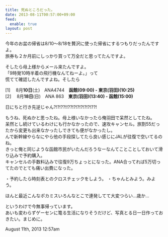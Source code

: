 ```yaml
---
title: 死ぬところだった。
date: 2013-08-11T00:57:00+09:00
feed:
  enable: true
layout: post
---
```

<p>      今年のお盆の帰省は8/10〜8/18を贅沢に使った帰省にするつもりだったんですよ。<br>      旅券も２か月前にしっかり買って万全だと思ってたんですよ。    </p>    <p>      そしたら母上様からメール来たんですよ。<br>      「9時発10時半着の飛行機なんてねーよ。」って<br>      慌てて確認したんですよね。そしたら    </p>    <p>      [1]　 8月<strong>10日</strong>(土)　ANA4744　<strong>函館(09:00) - 東京(羽田)(10:25)</strong><br>      [2]　 8月<strong>18日</strong>(日)　ANA 863　<strong>東京(羽田)(13:40) - 函館(15:00)</strong>    </p>    <p>日にちと行き先逆じゃん?!?!??!!??!?!?!?!?!?!??!</p>    <p>      もうね、死ぬかと思ったね。母上様いなかったら俺羽田で呆然としてたね。<br>      呆然とし続けているわけにも行かなかったので、速攻キャンセル。旅割55だったから変更も出来なかったしできても便がなかったし。<br>      んで新幹線やらなにやら他の手段探してたら良い感じにJALが往復で空いてるのね。<br>      きっと俺と同じような函館市民がいたんだろうなーなんてことことしておいて滑り込みで予約購入。<br>      キャンセルの手数料込みで往復9万ちょっとになった。ANA合ってれば5万切ってたのでとても痛い出費になった。    </p>    <p>      ・予約したら時刻表とのクロスチェックをしよう。 ・ちゃんとみよう。みよう。    </p>    <p>ほんと最近こんなポカミスいろんなとこで連発してて大変つらい…歳か…</p>    <p>      というわけで今無事帰っています。<br>      あいも変わらずゲーセンに篭る生活になりそうだけど、写真とる日一日作っておきたい。まじめに。    </p>    <div id="footer">      <span id="timestamp"> August 11th, 2013 12:57am </span>    </div>
